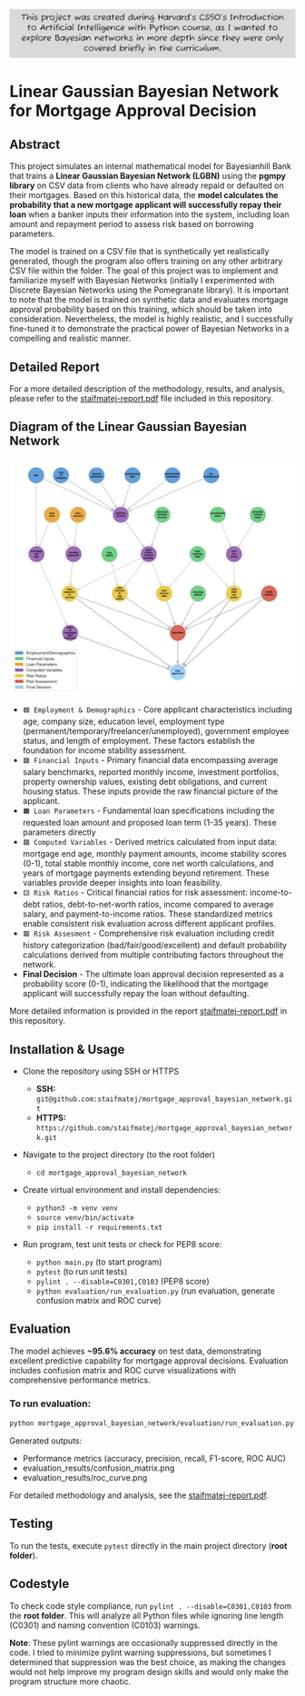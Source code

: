 ![FYI](FYI.png)

# Linear Gaussian Bayesian Network for Mortgage Approval Decision

## Abstract

This project simulates an internal mathematical model for Bayesianhill Bank that trains a **Linear Gaussian Bayesian Network (LGBN)** using the **pgmpy library** on CSV data from clients who have already repaid or defaulted on their mortgages. Based on this historical data, the **model calculates the probability that a new mortgage applicant will successfully repay their loan** when a banker inputs their information into the system, including loan amount and repayment period to assess risk based on borrowing parameters.

The model is trained on a CSV file that is synthetically yet realistically generated, though the program also offers training on any other arbitrary CSV file within the folder. The goal of this project was to implement and familiarize myself with Bayesian Networks (initially I experimented with Discrete Bayesian Networks using the Pomegranate library). It is important to note that the model is trained on synthetic data and evaluates mortgage approval probability based on this training, which should be taken into consideration. Nevertheless, the model is highly realistic, and I successfully fine-tuned it to demonstrate the practical power of Bayesian Networks in a compelling and realistic manner.

## Detailed Report

For a more detailed description of the methodology, results, and analysis, please refer to the [staifmatej-report.pdf](staifmatej-report.pdf) file included in this repository.

## Diagram of the Linear Gaussian Bayesian Network

![Diagram of the Linear Gaussian Bayesian Network](mortgage_approval_bayesian_network/diagram_photos/bayesian_network_readme.jpg)

- `🟦 Employment & Demographics` - Core applicant characteristics including age, company size, education level, employment type (permanent/temporary/freelancer/unemployed), government employee status, and length of employment. These factors establish the foundation for income stability assessment.
- `🟩 Financial Inputs` - Primary financial data encompassing average salary benchmarks, reported monthly income, investment portfolios, property ownership values, existing debt obligations, and current housing status. These inputs provide the raw financial picture of the applicant.
-  `🟧 Loan Parameters`  -  Fundamental loan specifications including the requested loan amount and proposed loan term (1-35 years). These parameters directly
- `🟪 Computed Variables` - Derived metrics calculated from input data: mortgage end age, monthly payment amounts, income stability scores (0-1), total stable monthly income, core net worth calculations, and years of mortgage payments extending beyond retirement. These variables provide deeper insights into loan feasibility.
- `🟨 Risk Ratios` - Critical financial ratios for risk assessment: income-to-debt ratios, debt-to-net-worth ratios, income compared to average salary, and payment-to-income ratios. These standardized metrics enable consistent risk evaluation across different applicant profiles.
- `🟥 Risk Assesment`  - Comprehensive risk evaluation including credit history categorization (bad/fair/good/excellent) and default probability calculations derived from multiple contributing factors throughout the network.
- **Final Decision** - The ultimate loan approval decision represented as a probability score (0-1), indicating the likelihood that the mortgage applicant will successfully repay the loan without defaulting.
  
More detailed information is provided in the report [staifmatej-report.pdf](staifmatej-report.pdf) in this repository.


## Installation & Usage

- Clone the repository using SSH or HTTPS
    - **SSH:** `git@github.com:staifmatej/mortgage_approval_bayesian_network.git`
    - **HTTPS:** `https://github.com/staifmatej/mortgage_approval_bayesian_network.git`

- Navigate to the project directory (to the root folder)

    - `cd mortgage_approval_bayesian_network`

- Create virtual environment and install dependencies:

    - `python3 -m venv venv`
    - `source venv/bin/activate`
    - `pip install -r requirements.txt`

- Run program, test unit tests or check for PEP8 score:
 
    - `python main.py` (to start program)
    - `pytest` (to run unit tests)
    - `pylint . --disable=C0301,C0103` (PEP8 score)
    - `python evaluation/run_evaluation.py` (run evaluation, generate confusion matrix and ROC curve)

## Evaluation

The model achieves **~95.6% accuracy** on test data,
   demonstrating excellent predictive capability for
  mortgage approval decisions. Evaluation includes
  confusion matrix and ROC curve visualizations with
  comprehensive performance metrics.

### To run evaluation:
  ```bash
  python mortgage_approval_bayesian_network/evaluation/run_evaluation.py
 ```
  Generated outputs:
  - Performance metrics (accuracy, precision, recall,
  F1-score, ROC AUC)
  - evaluation_results/confusion_matrix.png
  - evaluation_results/roc_curve.png

  For detailed methodology and analysis, see the
  [staifmatej-report.pdf](staifmatej-report.pdf).

## Testing

To run the tests, execute `pytest` directly in the main project directory (**root folder**).

## Codestyle

To check code style compliance, run `pylint . --disable=C0301,C0103` from the **root folder**.
This will analyze all Python files while ignoring line length (C0301) and naming convention (C0103) warnings.
  

**Note**: These pylint warnings are occasionally suppressed
  directly in the code. I tried to minimize pylint warning
  suppressions, but sometimes I determined that suppression
   was the best choice, as making the changes would not
  help improve my program design skills and would only make
   the program structure more chaotic.
